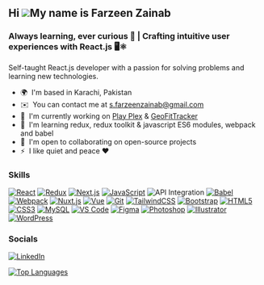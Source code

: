 ## Hi ![](https://user-images.githubusercontent.com/18350557/176309783-0785949b-9127-417c-8b55-ab5a4333674e.gif)My name is Farzeen Zainab


### Always learning, ever curious 🚀 | Crafting intuitive user experiences with React.js 🖥️⚛️


Self-taught React.js developer with a passion for solving problems and learning new technologies.

* 🌍  I'm based in Karachi, Pakistan
* ✉️  You can contact me at [s.farzeenzainab@gmail.com](mailto:s.farzeenzainab@gmail.com)
* 🚀  I'm currently working on [Play Plex](https://play-plex.vercel.app/) & [GeoFitTracker](http://geo-fit-tracker.netlify.app/)
* 🧠  I'm learning redux, redux toolkit & javascript ES6 modules, webpack and babel
* 🤝  I'm open to collaborating on open-source projects
* ⚡  I like quiet and peace ❤️

### Skills

[![React](https://img.shields.io/badge/-React-beige??style=social&logo=react&&logoColor=553344)](https://react.dev/)
[![Redux](https://img.shields.io/badge/-Redux-beige??style=social&logo=redux&logoColor=553344)](https://redux.js.org/)
[![Next.js](https://img.shields.io/badge/-Next.js-beige??style=social&logo=next.js&logoColor=553344)](https://nextjs.org/docs)
[![JavaScript](https://img.shields.io/badge/-JavaScript-beige??style=social&logo=javascript&logoColor=553344)](https://developer.mozilla.org/en-US/docs/Web/JavaScript)
![API Integration](https://img.shields.io/badge/-Api%20Integration-beige??style=social&logo=redux&logoColor=553344)
[![Babel](https://img.shields.io/badge/-Babel-beige??style=social&logo=babel&logoColor=553344)](https://babeljs.io/)
[![Webpack](https://img.shields.io/badge/-Webpack-beige??style=social&logo=webpack&logoColor=553344)](https://webpack.js.org/)
[![Nuxt.js](https://img.shields.io/badge/-Nuxt.js-beige??style=social&logo=nuxt.js&logoColor=553344)](https://nuxtjs.org/)
[![Vue](https://img.shields.io/badge/-Vue-beige??style=social&logo=vue.js&logoColor=553344)](https://vuejs.org/)
[![Git](https://img.shields.io/badge/-Git-beige??style=social&logo=git&&logoColor=553344)](https://git-scm.com/)
[![TailwindCSS](https://img.shields.io/badge/-TailwindCSS-beige??style=social&logo=tailwind-css&logoColor=553344)](https://tailwindcss.com/)
[![Bootstrap](https://img.shields.io/badge/-Bootstrap-beige??style=social&logo=bootstrap&logoColor=553344)](https://getbootstrap.com/)
[![HTML5](https://img.shields.io/badge/-HTML5-beige??style=social&logo=html5&logoColor=553344)](https://developer.mozilla.org/en-US/docs/Glossary/HTML5)
[![CSS3](https://img.shields.io/badge/-CSS3-beige??style=social&logo=css3&logoColor=553344)](https://www.w3.org/TR/CSS/#css)
[![MySQL](https://img.shields.io/badge/-MySQL-beige??style=social&logo=mysql&logoColor=553344)](https://www.mysql.com/)
[![VS Code](https://img.shields.io/badge/-VS%20Code-beige??style=social&&logo=visual-studio-code&logoColor=553344)](https://code.visualstudio.com/)
[![Figma](https://img.shields.io/badge/-Figma-beige??style=social&logo=figma&logoColor=553344)](https://www.figma.com/)
[![Photoshop](https://img.shields.io/badge/-Photoshop-beige??style=social&logo=adobe-photoshop&logoColor=553344)](https://www.adobe.com/uk/products/photoshop.html)
[![Illustrator](https://img.shields.io/badge/-Illustrator-beige??style=social&logo=adobe-illustrator&logoColor=553344)](https://www.adobe.com/uk/products/illustrator.html)
[![WordPress](https://img.shields.io/badge/-WordPress-beige??style=social&logo=wordpress&logoColor=553344)](https://wordpress.com)


### Socials
[![LinkedIn](https://img.shields.io/badge/-LinkedIn-beige??style=social&logo=linkedin&logoColor=553344)](https://www.linkedin.com/in/farzeen-zainab/)


<a href="https://github.com/FarzeenZainab" align="left"><img src="https://github-readme-stats.vercel.app/api/top-langs/?username=FarzeenZainab&langs_count=10&title_color=0891b2&text_color=ffffff&icon_color=0891b2&bg_color=1c1917&hide_border=true&locale=en&custom_title=Top%20%Languages" alt="Top Languages" /></a>
